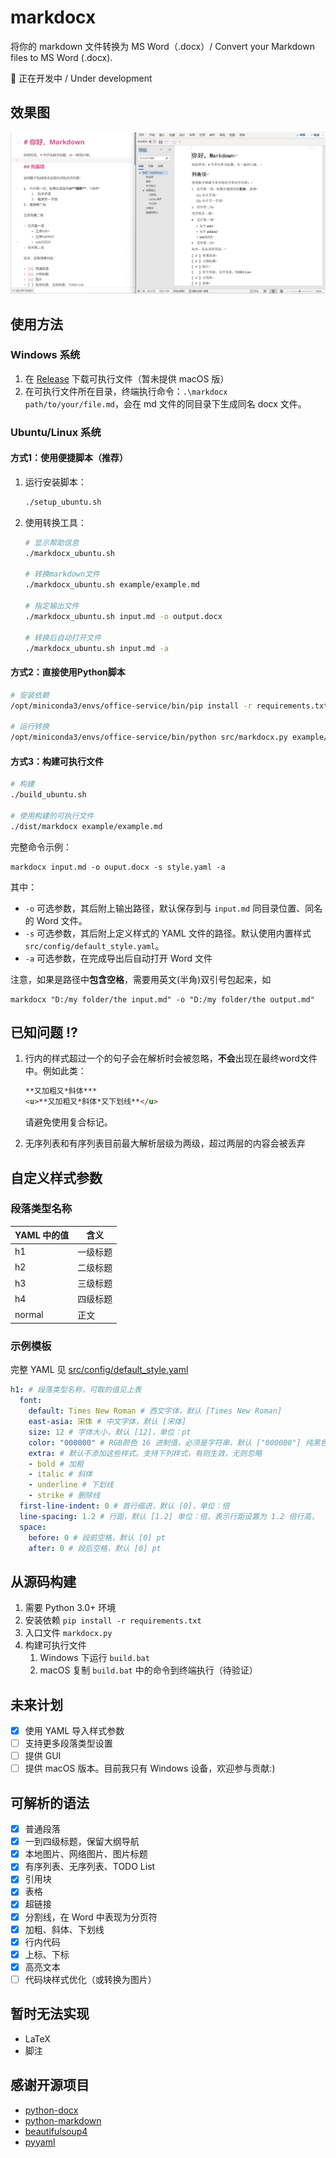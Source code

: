 # markdocx

将你的 markdown 文件转换为 MS Word（.docx）/ Convert your Markdown files to MS Word (.docx).

🚧 正在开发中 / Under development

## 效果图

![example](assets/example.png)

## 使用方法

### Windows 系统
1. 在 [Release](https://github.com/greyovo/markdocx/releases) 下载可执行文件（暂未提供 macOS 版）
2. 在可执行文件所在目录，终端执行命令：`.\markdocx path/to/your/file.md`，会在 md 文件的同目录下生成同名 docx 文件。

### Ubuntu/Linux 系统

#### 方式1：使用便捷脚本（推荐）
1. 运行安装脚本：
   ```bash
   ./setup_ubuntu.sh
   ```

2. 使用转换工具：
   ```bash
   # 显示帮助信息
   ./markdocx_ubuntu.sh
   
   # 转换markdown文件
   ./markdocx_ubuntu.sh example/example.md
   
   # 指定输出文件
   ./markdocx_ubuntu.sh input.md -o output.docx
   
   # 转换后自动打开文件
   ./markdocx_ubuntu.sh input.md -a
   ```

#### 方式2：直接使用Python脚本
```bash
# 安装依赖
/opt/miniconda3/envs/office-service/bin/pip install -r requirements.txt

# 运行转换
/opt/miniconda3/envs/office-service/bin/python src/markdocx.py example/example.md
```

#### 方式3：构建可执行文件
```bash
# 构建
./build_ubuntu.sh

# 使用构建的可执行文件
./dist/markdocx example/example.md
```

完整命令示例：

```shell script
markdocx input.md -o ouput.docx -s style.yaml -a
```
其中：
 - `-o` 可选参数，其后附上输出路径，默认保存到与 `input.md` 同目录位置、同名的 Word 文件。
 - `-s` 可选参数，其后附上定义样式的 YAML 文件的路径。默认使用内置样式 `src/config/default_style.yaml`。
 - `-a` 可选参数，在完成导出后自动打开 Word 文件

注意，如果是路径中**包含空格**，需要用英文(半角)双引号包起来，如

```shell script
markdocx "D:/my folder/the input.md" -o "D:/my folder/the output.md"
```

## 已知问题 ⁉️ 

1. 行内的样式超过一个的句子会在解析时会被忽略，**不会**出现在最终word文件中。例如此类：
    ```markdown
    **又加粗又*斜体***
    <u>**又加粗又*斜体*又下划线**</u>
    ```
    请避免使用复合标记。
    
2. 无序列表和有序列表目前最大解析层级为两级，超过两层的内容会被丢弃


## 自定义样式参数

### 段落类型名称

| YAML 中的值 | 含义     |
| ----------- | -------- |
| h1          | 一级标题 |
| h2          | 二级标题 |
| h3          | 三级标题 |
| h4          | 四级标题 |
| normal      | 正文     |

### 示例模板

完整 YAML 见 [src/config/default_style.yaml](src/config/default_style.yaml)

```yaml
h1: # 段落类型名称，可取的值见上表
  font:
    default: Times New Roman # 西文字体，默认 [Times New Roman]
    east-asia: 宋体 # 中文字体，默认 [宋体]
    size: 12 # 字体大小，默认 [12]，单位：pt
    color: "000000" # RGB颜色 16 进制值，必须是字符串，默认 ["000000"] 纯黑色
    extra: # 默认不添加这些样式。支持下列样式，有则生效，无则忽略
    - bold # 加粗
    - italic # 斜体
    - underline # 下划线
    - strike # 删除线
  first-line-indent: 0 # 首行缩进，默认 [0]，单位：倍
  line-spacing: 1.2 # 行距，默认 [1.2] 单位：倍，表示行距设置为 1.2 倍行高，
  space:
    before: 0 # 段前空格，默认 [0] pt
    after: 0 # 段后空格，默认 [0] pt
```


## 从源码构建

1. 需要 Python 3.0+ 环境
2. 安装依赖 `pip install -r requirements.txt`
3. 入口文件 `markdocx.py`
4. 构建可执行文件
   1. Windows 下运行 `build.bat`
   2. macOS 复制 `build.bat` 中的命令到终端执行（待验证）

## 未来计划

- [x] 使用 YAML 导入样式参数
- [ ] 支持更多段落类型设置
- [ ] 提供 GUI
- [ ] 提供 macOS 版本。目前我只有 Windows 设备，欢迎参与贡献:)

## 可解析的语法

- [x] 普通段落
- [x] 一到四级标题，保留大纲导航
- [x] 本地图片、网络图片、图片标题
- [x] 有序列表、无序列表、TODO List
- [x] 引用块
- [x] 表格
- [x] 超链接
- [x] 分割线，在 Word 中表现为分页符
- [x] 加粗、斜体、下划线
- [x] 行内代码
- [x] 上标、下标
- [x] 高亮文本
- [ ] 代码块样式优化（或转换为图片）

## 暂时无法实现
- LaTeX
- 脚注

## 感谢开源项目

- [python-docx](https://python-docx.readthedocs.io)
- [python-markdown](https://python-markdown.github.io)
- [beautifulsoup4](https://beautifulsoup.readthedocs.io)
- [pyyaml](https://pyyaml.org)